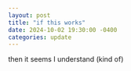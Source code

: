 ```yaml
---
layout: post
title: "if this works"
date: 2024-10-02 19:30:00 -0400
categories: update
---
```


then it seems I understand (kind of)
